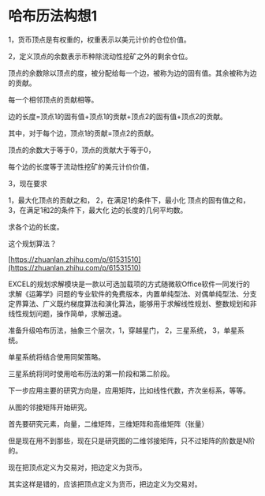 # 哈布历法构想1

1，货币顶点是有权重的，权重表示以美元计价的仓位价值。

2，定义顶点的余数表示币种除流动性挖矿之外的剩余仓位。

顶点的余数除以顶点的度，被分配给每一个边，被称为边的固有值。其余被称为边的贡献。

每一个相邻顶点的贡献相等。

边的长度=顶点1的固有值+顶点1的贡献+顶点2的固有值+顶点2的贡献。

其中，对于每个边，顶点1的贡献=顶点2的贡献。

顶点的余数大于等于0，顶点的贡献大于等于0，

每个边的长度等于流动性挖矿的美元计价价值，

3，现在要求

1，最大化顶点的贡献之和， 2，在满足1的条件下，最小化 顶点的固有值之和， 3，在满足1和2的条件下，最大化 边的长度的几何平均数。

求各个边的长度。

这个规划算法？

[https://zhuanlan.zhihu.com/p/61531510](https://zhuanlan.zhihu.com/p/61531510)

EXCEL的规划求解模块是一款以可选加载项的方式随微软Office软件一同发行的求解《运筹学》问题的专业软件的免费版本，内置单纯型法、对偶单纯型法、分支定界算法、广义既约梯度算法和演化算法，能够用于求解线性规划、整数规划和非线性规划问题，操作简单，求解迅速。

准备升级哈布历法，抽象三个层次，1，穿越星门， 2，三星系统， 3，单星系统。

单星系统将结合使用同架策略。 

三星系统将同时使用哈布历法的第一阶段和第二阶段。

下一步应用主要的研究方向是，应用矩阵，比如线性代数，齐次坐标系，等等。

从图的邻接矩阵开始研究。 

首先要研究元素，向量，二维矩阵，三维矩阵和高维矩阵（张量） 

但是现在用不到那些，现在只是研究图的二维邻接矩阵，只不过矩阵的阶数是N阶的。 

现在把顶点定义为交易对，把边定义为货币。 

其实这样是错的，应该把顶点定义为货币，把边定义为交易对。

